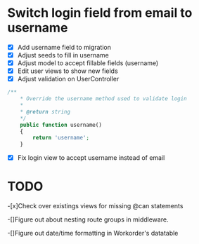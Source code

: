 # Switch login field from email to username
-[x] Add username field to migration
-[x] Adjust seeds to fill in username
-[x] Adjust model to accept fillable fields (username)
-[x] Edit user views to show new fields
-[x] Adjust validation on UserController
```php
/**
    * Override the username method used to validate login
    *
    * @return string
    */
    public function username()
    {
        return 'username';
    } 
```
-[X] Fix login view to accept username instead of email

# TODO
-[x]Check over existings views for missing @can statements

-[]Figure out about nesting route groups in middleware.

-[]Figure out date/time formatting in Workorder's datatable